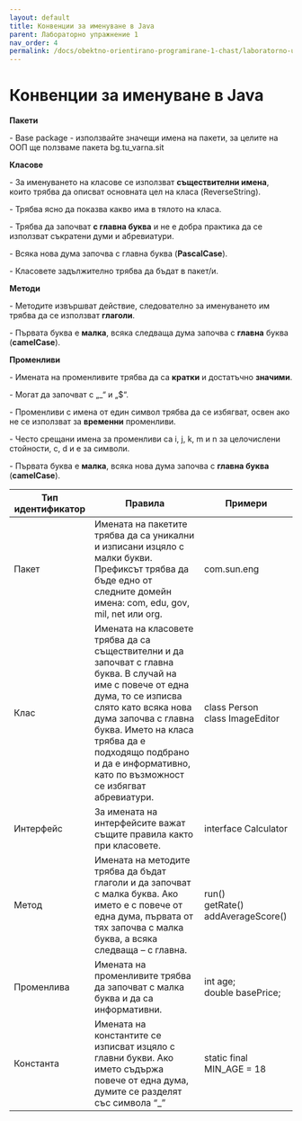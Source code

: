 ```yaml
---
layout: default
title: Конвенции за именуване в Java
parent: Лабораторно упражнение 1
nav_order: 4
permalink: /docs/obektno-orientirano-programirane-1-chast/laboratorno-uprazhnenie-1
---
```


# Конвенции за именуване в Java

**Пакети**

\-         Base package - използвайте значещи имена на пакети, за целите на ООП ще ползваме пакета bg.tu\_varna.sit

**Класове**

\-          За именуването на класове се използват **съществителни имена**, които трябва да описват основната цел на класа (ReverseString).

\-          Трябва ясно да показва какво има в тялото на класа.

\-          Трябва да започват **с главна буква** и не е добра практика да се използват съкратени думи и абревиатури.

\-          Всяка нова дума започва с главна буква (**PascalCase**).

\-          Класовете задължително трябва да бъдат в пакет/и.

**Методи**

\-          Методите извършват действие, следователно за именуването им трябва да се използват **глаголи**.

\-          Първата буква е **малка**, всяка следваща дума започва с **главна** буква (**camelCase**).



**Променливи**

\-          Имената на променливите трябва да са **кратки** и достатъчно **значими**.

\-          Могат да започват с „\_“ и „$“.

\-          Променливи с имена от един символ трябва да се избягват, освен ако не се използват за **временни** променливи.

\-          Често срещани имена за променливи са i, j, k, m и n за целочислени стойности, c, d и e за символи.

\-          Първата буква е **малка**, всяка нова дума започва с **главна буква** (**camelCase**).


|Тип идентификатор|Правила|Примери|
|---|---|---|
|Пакет|Имената на пакетите трябва да са уникални и изписани изцяло с малки букви. Префиксът трябва да бъде едно от следните домейн имена: com, edu, gov, mil, net или org.  |	com.sun.eng|
|Клас|Имената на класовете трябва да са съществителни и да започват с главна буква. В случай на име с повече от една дума, то се изписва слято като всяка нова дума започва с главна буква. Името на класа трябва да е подходящо подбрано и да е информативно, като по възможност се избягват абревиатури.|	class Person <br>class ImageEditor|
|Интерфейс|	За имената на интерфейсите важат същите правила както при класовете.|	interface Calculator|
|Метод|	Имената на методите трябва да бъдат глаголи и да започват с малка буква. Ако името е с повече от една дума, първата от тях започва с малка буква, а всяка следваща – с главна.|	run() <br>getRate() addAverageScore()|
|Променлива|	Имената на променливите трябва да започват с малка буква и да са информативни. |	int age; <br> double basePrice;|
|Константа| 	Имената на константите се изписват изцяло с главни букви. Ако името съдържа повече от една дума, думите се разделят със символа “_”	|static final MIN_AGE = 18|
